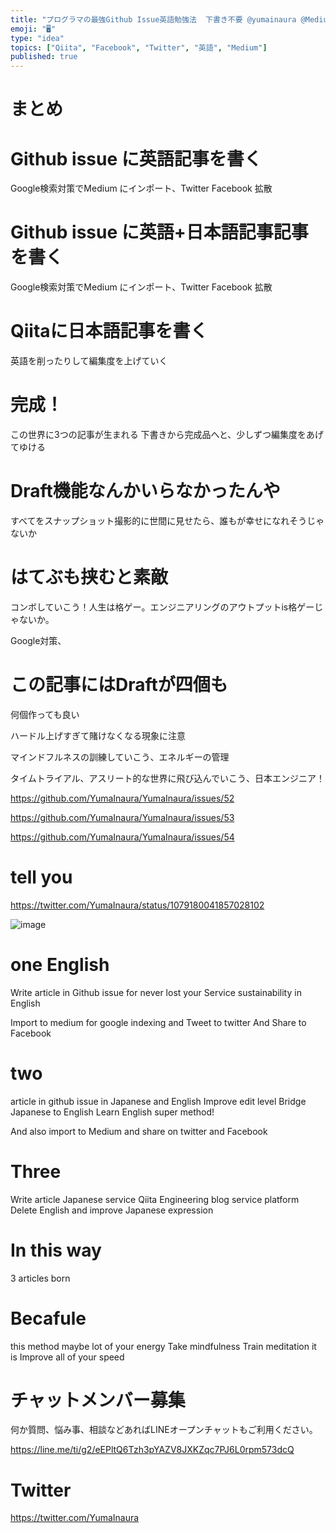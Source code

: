 ```yaml
---
title: "プログラマの最強Github Issue英語勉強法  下書き不要 @yumainaura @Medium @Twitter @Faceboo"
emoji: "🖥"
type: "idea"
topics: ["Qiita", "Facebook", "Twitter", "英語", "Medium"]
published: true
---
```


# まとめ

# Github issue に英語記事を書く
Google検索対策でMedium にインポート、Twitter Facebook 拡散

# Github issue に英語+日本語記事記事を書く
Google検索対策でMedium にインポート、Twitter Facebook 拡散

# Qiitaに日本語記事を書く
英語を削ったりして編集度を上げていく

# 完成！
この世界に3つの記事が生まれる
下書きから完成品へと、少しずつ編集度をあげてゆける

# Draft機能なんかいらなかったんや
すべてをスナップショット撮影的に世間に見せたら、誰もが幸せになれそうじゃないか

# はてぶも挟むと素敵

コンボしていこう！人生は格ゲー。エンジニアリングのアウトプットis格ゲーじゃないか。

Google対策、

# この記事にはDraftが四個も

何個作っても良い

ハードル上げすぎて賭けなくなる現象に注意

マインドフルネスの訓練していこう、エネルギーの管理

タイムトライアル、アスリート的な世界に飛び込んでいこう、日本エンジニア！

https://github.com/YumaInaura/YumaInaura/issues/52

https://github.com/YumaInaura/YumaInaura/issues/53

https://github.com/YumaInaura/YumaInaura/issues/54


# tell you 

https://twitter.com/YumaInaura/status/1079180041857028102

![image](https://user-images.githubusercontent.com/13635059/50543352-b3b1cb00-0c19-11e9-95f2-718986b84e53.png)


# one English

Write article in Github issue for never lost your 
Service sustainability
in English

Import to medium for google indexing
and Tweet to twitter
And Share to Facebook

# two

article in github issue in Japanese and English
Improve edit level
Bridge Japanese to English
Learn English super method!

And also import to Medium and share on twitter and Facebook

# Three

Write article Japanese service Qiita 
Engineering blog service platform
Delete English and improve Japanese expression

# In this way 

3 articles born

# Becafule

this method maybe lot of your energy
Take mindfulness
Train meditation it is
Improve all of your speed










<!-- Update From Qiita API -->

# チャットメンバー募集


何か質問、悩み事、相談などあればLINEオープンチャットもご利用ください。

https://line.me/ti/g2/eEPltQ6Tzh3pYAZV8JXKZqc7PJ6L0rpm573dcQ





# Twitter


https://twitter.com/YumaInaura


<!-- Update From Qiita API -->


